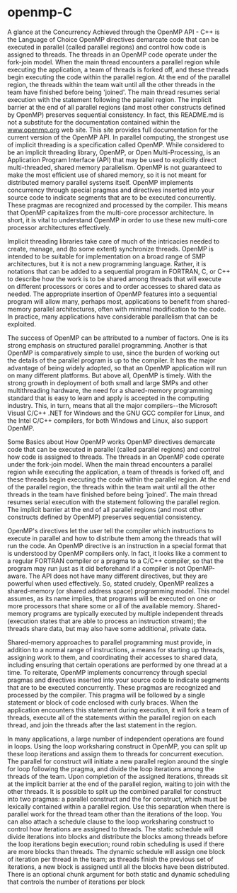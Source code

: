 # openmp-C
A glance at the Concurrency Achieved through the OpenMP API - C++ is the Language of Choice
OpenMP directives demarcate code that can be executed in parallel (called parallel regions) and control how code is assigned to threads. The threads in an OpenMP code operate under the fork-join model. When the main thread encounters a parallel region while executing the application, a team of threads is forked off, and these threads begin executing the code within the parallel region. At the end of the parallel region, the threads within the team wait until all the other threads in the team have finished before being 'joined'. The main thread resumes serial execution with the statement following the parallel region. The implicit barrier at the end of all parallel regions (and most other constructs defined by OpenMP) preserves sequential consistency.
In fact, this README.md  is not a substitute for the documentation contained within the www.openmp.org web site. This site provides full documentation for the current version of the OpenMP API. In parallel computing, the strongest use of implicit threading is a specification called OpenMP. While considered to be an implicit threading library, OpenMP, or Open Multi-Processing, is an Application Program Interface (API) that may be used to explicitly direct multi-threaded, shared memory parallelism. OpenMP is not guaranteed to make the most efficient use of shared memory, so it is not meant for distributed memory parallel systems itself. OpenMP implements concurrency through special pragmas and directives inserted into your source code to indicate segments that are to be executed concurrently. These pragmas are recognized and processed by the compiler. This means that OpenMP capitalizes from the multi-core processor architecture. In short, it is vital to understand OpenMP in order to use these new multi-core processor architectures effectively.

Implicit threading libraries take care of much of the intricacies needed to create, manage, and (to some extent) synchronize threads. OpenMP is intended to be suitable for implementation on a broad range of SMP architectures, but it is not a new programming language. Rather, it is notations that can be added to a sequential program in FORTRAN, C, or C++ to describe how the work is to be shared among threads that will execute on different processors or cores and to order accesses to shared data as needed. The appropriate insertion of OpenMP features into a sequential program will allow many, perhaps most, applications to benefit from shared-memory parallel architectures, often with minimal modification to the code. In practice, many applications have considerable parallelism that can be exploited.

The success of OpenMP can be attributed to a number of factors. One is its strong emphasis on structured parallel programming. Another is that OpenMP is comparatively simple to use, since the burden of working out the details of the parallel program is up to the compiler. It has the major advantage of being widely adopted, so that an OpenMP application will run on many different platforms. But above all, OpenMP is timely. With the strong growth in deployment of both small and large SMPs and other multithreading hardware, the need for a shared-memory programming standard that is easy to learn and apply is accepted in the computing industry. This, in turn, means that all the major compilers--the Microsoft Visual C/C++ .NET for Windows and the GNU GCC compiler for Linux, and the Intel C/C++ compilers, for both Windows and Linux, also support OpenMP.

Some Basics about How OpenMP works
OpenMP directives demarcate code that can be executed in parallel (called parallel regions) and control how code is assigned to threads. The threads in an OpenMP code operate under the fork-join model. When the main thread encounters a parallel region while executing the application, a team of threads is forked off, and these threads begin executing the code within the parallel region. At the end of the parallel region, the threads within the team wait until all the other threads in the team have finished before being 'joined'. The main thread resumes serial execution with the statement following the parallel region. The implicit barrier at the end of all parallel regions (and most other constructs defined by OpenMP) preserves sequential consistency.

OpenMP's directives let the user tell the compiler which instructions to execute in parallel and how to distribute them among the threads that will run the code. An OpenMP directive is an instruction in a special format that is understood by OpenMP compilers only. In fact, it looks like a comment to a regular FORTRAN compiler or a pragma to a C/C++ compiler, so that the program may run just as it did beforehand if a compiler is not OpenMP-aware. The API does not have many different directives, but they are powerful when used effectively. So, stated crudely, OpenMP realizes a shared-memory (or shared address space) programming model. This model assumes, as its name implies, that programs will be executed on one or more processors that share some or all of the available memory. Shared-memory programs are typically executed by multiple independent threads (execution states that are able to process an instruction stream); the threads share data, but may also have some additional, private data.

Shared-memory approaches to parallel programming must provide, in addition to a normal range of instructions, a means for starting up threads, assigning work to them, and coordinating their accesses to shared data, including ensuring that certain operations are performed by one thread at a time. To reiterate, OpenMP implements concurrency through special pragmas and directives inserted into your source code to indicate segments that are to be executed concurrently. These pragmas are recognized and processed by the compiler. This pragma will be followed by a single statement or block of code enclosed with curly braces. When the application encounters this statement during execution, it will fork a team of threads, execute all of the statements within the parallel region on each thread, and join the threads after the last statement in the region.

In many applications, a large number of independent operations are found in loops. Using the loop worksharing construct in OpenMP, you can split up these loop iterations and assign them to threads for concurrent execution. The parallel for construct will initiate a new parallel region around the single for loop following the pragma, and divide the loop iterations among the threads of the team. Upon completion of the assigned iterations, threads sit at the implicit barrier at the end of the parallel region, waiting to join with the other threads. It is possible to split up the combined parallel for construct into two pragmas: a parallel construct and the for construct, which must be lexically contained within a parallel region. Use this separation when there is parallel work for the thread team other than the iterations of the loop. You can also attach a schedule clause to the loop worksharing construct to control how iterations are assigned to threads. The static schedule will divide iterations into blocks and distribute the blocks among threads before the loop iterations begin execution; round robin scheduling is used if there are more blocks than threads. The dynamic schedule will assign one block of iteration per thread in the team; as threads finish the previous set of iterations, a new block is assigned until all the blocks have been distributed. There is an optional chunk argument for both static and dynamic scheduling that controls the number of iterations per block
